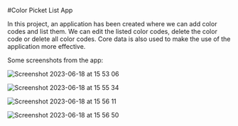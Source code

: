 #Color Picket List App

In this project, an application has been created where we can add color codes and list them. We can edit the listed color codes, delete the color code or delete all color codes. Core data is also used to make the use of the application more effective.

Some screenshots from the app:


![Screenshot 2023-06-18 at 15 53 06](https://github.com/AysenAlpsln/ListApp/assets/62262723/e335e3e1-5e86-4fdf-82b2-4fbae13ca0d6)

![Screenshot 2023-06-18 at 15 55 34](https://github.com/AysenAlpsln/ListApp/assets/62262723/bf288140-8d1f-459c-a4b6-5ac87649936b)

![Screenshot 2023-06-18 at 15 56 11](https://github.com/AysenAlpsln/ListApp/assets/62262723/c65b601d-e529-4015-bd37-3df9e4d6e456)

![Screenshot 2023-06-18 at 15 56 50](https://github.com/AysenAlpsln/ListApp/assets/62262723/3e2ab528-3495-44ec-bf1d-ee647d4d5253)
